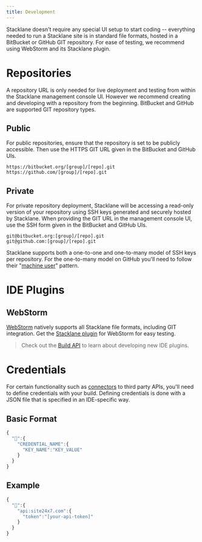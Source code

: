 ```yaml
---
title: Development
---
```

 
Stacklane doesn't require any special UI setup to start coding -- everything
needed to run a Stacklane site is in standard file formats,
hosted in a BitBucket or GitHub GIT repository.
For ease of testing, we recommend using WebStorm and its Stacklane plugin.
 
# Repositories

A repository URL is only needed for live deployment and testing from within the Stacklane management console UI.
However we recommend creating and developing with a repository from the beginning.
BitBucket and GitHub are supported GIT repository types.

## Public

For public repositories,
ensure that the repository is set to be publicly accessible.
Then use the HTTPS GIT URL given in the BitBucket and GitHub UIs.
        
`https://bitbucket.org/[group]/[repo].git`\
`https://github.com/[group]/[repo].git`

## Private

For private repository deployment,
Stacklane will be accessing a read-only version of your repository using
SSH keys generated and securely hosted by Stacklane.
When providing the GIT URL in the management console UI,
use the SSH form given in the BitBucket and GitHub UIs.
        
`git@bitbucket.org:[group]/[repo].git`\
`git@github.com:[group]/[repo].git`

Stacklane supports both a one-to-one and one-to-many model of SSH keys per repository.
For the one-to-many model on GitHub you'll need to follow their
"<a target="_blank" href="https://developer.github.com/v3/guides/managing-deploy-keys/#machine-users">machine user</a>" pattern.

# IDE Plugins

## WebStorm

[WebStorm](https://www.jetbrains.com/webstorm/download/) 
natively supports all Stacklane file formats, including GIT integration.
Get the [Stacklane plugin](https://plugins.jetbrains.com/plugin/10313-stacklane) 
for WebStorm for easy testing.

> Check out the [Build API](/🗄/Article/api/build.md) to learn about developing new IDE plugins.
 
# Credentials

For certain functionality such as <a href="/scripting/connectors">connectors</a> to third party APIs,
you'll need to define credentials with your build.
Defining credentials is done with a JSON file that is specified in an IDE-specific way.

## Basic Format
    
```javascript
{
  "🔑":{
    "CREDENTIAL_NAME":{
      "KEY_NAME":"KEY_VALUE"
    }
  }
}
```

## Example

```javascript
{
  "🔑":{
    "api:site24x7.com":{
      "token":"[your-api-token]"
    }
  }
}
```
